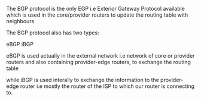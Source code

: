 The BGP protocol is the only EGP i.e Exterior Gateway Protocol available which is used in the core/provider routers to update the routing table with neighbours

The BGP protocol also has two types:

eBGP
iBGP

eBGP is used actually in the external network i.e network of core or provider routers and also containing provider-edge routers, to exchange the routing table

while iBGP is used interally to exchange the information to the provider-edge router i.e mostly the router of the ISP to which our router is connecting to.
